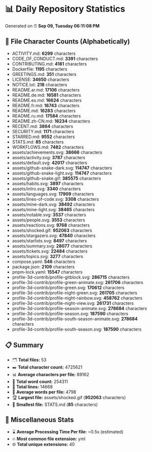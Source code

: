 # 📊 Daily Repository Statistics
Generated on ⏰ **Sep 09, Tuesday 06:11:08 PM**

## 📂 File Character Counts (Alphabetically)
- ACTIVITY.md: **6299** characters
- CODE_OF_CONDUCT.md: **3391** characters
- CONTRIBUTING.md: **4181** characters
- Dockerfile: **1195** characters
- GREETINGS.md: **351** characters
- LICENSE: **34650** characters
- NOTICE.txt: **218** characters
- README.ar.md: **17106** characters
- README.de.md: **16581** characters
- README.es.md: **16624** characters
- README.fr.md: **16743** characters
- README.md: **16283** characters
- README.ru.md: **17584** characters
- README.zh-CN.md: **16234** characters
- RECENT.md: **3864** characters
- SECURITY.md: **1171** characters
- STARRED.md: **9552** characters
- STATS.md: **85** characters
- WORKFLOWS.md: **7482** characters
- assets/achievements.svg: **38666** characters
- assets/activity.svg: **3787** characters
- assets/default.svg: **42017** characters
- assets/github-snake-dark.svg: **114747** characters
- assets/github-snake-light.svg: **114747** characters
- assets/github-snake.gif: **385575** characters
- assets/habits.svg: **3897** characters
- assets/intro.svg: **3340** characters
- assets/languages.svg: **17909** characters
- assets/lines-of-code.svg: **3308** characters
- assets/mine-dark.svg: **38492** characters
- assets/mine-light.svg: **38465** characters
- assets/notable.svg: **3537** characters
- assets/people.svg: **3553** characters
- assets/reactions.svg: **9768** characters
- assets/shocked.gif: **952063** characters
- assets/stargazers.svg: **47840** characters
- assets/starlists.svg: **8497** characters
- assets/summary.svg: **28077** characters
- assets/tickets.svg: **22484** characters
- assets/topics.svg: **3277** characters
- compose.yaml: **546** characters
- package.json: **2109** characters
- pnpm-lock.yaml: **15547** characters
- profile-3d-contrib/profile-gitblock.svg: **286715** characters
- profile-3d-contrib/profile-green-animate.svg: **261706** characters
- profile-3d-contrib/profile-green.svg: **170612** characters
- profile-3d-contrib/profile-night-green.svg: **261705** characters
- profile-3d-contrib/profile-night-rainbow.svg: **458762** characters
- profile-3d-contrib/profile-night-view.svg: **261731** characters
- profile-3d-contrib/profile-season-animate.svg: **278684** characters
- profile-3d-contrib/profile-season.svg: **187590** characters
- profile-3d-contrib/profile-south-season-animate.svg: **278684** characters
- profile-3d-contrib/profile-south-season.svg: **187590** characters

## 📋 Summary
- 🗂️ **Total files:** 53
- ✒️ **Total character count:** 4725621
- 📊 **Average characters per file:** 89162
- 📝 **Total word count:** 254311
- 🧾 **Total lines:** 14668
- 📐 **Average words per file:** 4798
- 🏆 **Largest file:** assets/shocked.gif (**952063** characters)
- 🥉 **Smallest file:** STATS.md (**85** characters)

## 🌟 Miscellaneous Stats
- ⌛ **Average Processing Time Per file:** ~0.5s (estimated)
- 🔥 **Most common file extension:** yml
- 🌐 **Total unique extensions:** 40
